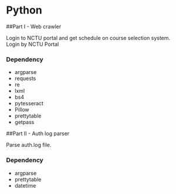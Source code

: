 # Python

##Part I - Web crawler

Login to NCTU portal and get schedule on course selection system.</br>
Login by NCTU Portal 

### Dependency
- argparse
- requests
- re
- lxml
- bs4
- pytesseract
- Pillow
- prettytable
- getpass

##Part II - Auth log parser

Parse auth.log file.

### Dependency
- argparse
- prettytable
- datetime
